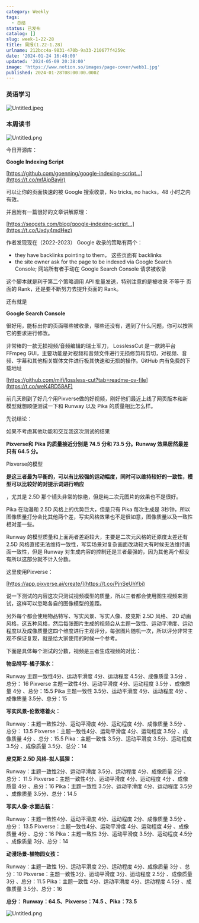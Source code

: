 ```yaml
---
category: Weekly
tags:
  - 总结
status: 已发布
catalog: []
slug: week-1-22-28
title: 周报(1.22-1.28)
urlname: 212bcc4a-9831-470b-9a33-210677f4259c
date: '2024-01-24 16:48:00'
updated: '2024-05-09 20:38:00'
image: 'https://www.notion.so/images/page-cover/webb1.jpg'
published: 2024-01-28T08:00:00.000Z
---
```


### 英语学习


![Untitled.jpeg](https://prod-files-secure.s3.us-west-2.amazonaws.com/5d24fe63-e567-4804-86f9-9fdc62e13082/13f89310-e18e-4344-b5f8-95c58ff07f1e/Untitled.jpeg?X-Amz-Algorithm=AWS4-HMAC-SHA256&X-Amz-Content-Sha256=UNSIGNED-PAYLOAD&X-Amz-Credential=ASIAZI2LB466TRYTH2BR%2F20250209%2Fus-west-2%2Fs3%2Faws4_request&X-Amz-Date=20250209T213246Z&X-Amz-Expires=3600&X-Amz-Security-Token=IQoJb3JpZ2luX2VjEJT%2F%2F%2F%2F%2F%2F%2F%2F%2F%2FwEaCXVzLXdlc3QtMiJGMEQCIFNmKjUHBm6v6Kc0O2a%2BBVPV3H8CW3wA0sYLx%2BavCWPEAiBJjeIALQnlxoTjpbfKuP6pp0y9ukaEpdkFYmrqXFXWrSqIBAit%2F%2F%2F%2F%2F%2F%2F%2F%2F%2F8BEAAaDDYzNzQyMzE4MzgwNSIMH3KMr%2BAil9b1X5UyKtwDLtDCEvLLx80gLN1qDS3R4FrkXmORfg9bN31hu1RrkY08gcojWUFgLcrh%2FudhmliC2TAV55vZxqtVYi6Pc6l7QzCX4%2FltB3joagngro4Z%2BESFQmAl8feFUqIHt2Ne%2BNAeLtBHkGOI294pibR4OGhgQRUgmLHM6WKw%2FuskfpiflBHfh3833HIdBpiGA%2FqqfgDLH3Ly8dVs6Mq9%2Bz8ATp3AnocUEu0sshxcRiYwecZNUT5cG%2BiSKbjo515%2FTFLNj2kALsK7WLpwy2N93H6r7MLbQuWmlLQQ7yxtNdbdTpyWToeVUJmUhJA7%2F%2FeZaPVg4zkC4TTDzV4gVbdO%2BUkZ9lSjfgqhd4Yd99Fb1LgixIamhhVba34zJljxn9OzJsukegMysgYEXtMwWRl0gaaLfPsLWmfAxwHPqkSpUo51eQ%2BL31Yh%2FC4xU2Ajjv517yrN%2BR%2BaK%2F%2BJ3Lm%2B9OrSD54CWAWPp1pgXljKhedI1TN%2F4%2FF0D2RinYd47TniogOqtSazJNXB4ehkWubNCAxBk%2FcsI86geFR3ZF7%2FPEdtCtrZFgZZ4hV43XN9B8R3RBzpCGF3Z5%2F3x33KyMN6KpbCIQrJ0Rup%2FL6wcymrkf5sYs%2B01JwpFbwBHDHlDNezOk2CYy4w2Y2kvQY6pgH1%2ByW0lvpJ%2B5xT5gjwcM6Yl%2Bdz1DP0yvT2RLRW1PXneclIg9EZMdY92Hdk5lYj1wglFkSPVP3CcvN5QfT%2F1YqNeFX9LLu3R7iFmtVvWzmn6iEMsVxnsLZbLTlTKm5%2BVewaCs087siHM6ZGBx704RUuB%2FXrURknMSm8vmeVPsq9Y2v07KAnNPaaZec2u8wXGRQGw9oVshBQyuWuMHUf5j%2BPZhxcgV0u&X-Amz-Signature=dfb9ff58ed1d8d96891656b9f5a4b9833307432b8a1cbe5b0b302d27303239e1&X-Amz-SignedHeaders=host&x-id=GetObject)


### 本周读书


![Untitled.png](https://prod-files-secure.s3.us-west-2.amazonaws.com/5d24fe63-e567-4804-86f9-9fdc62e13082/4230a01f-03e6-45a7-9f78-5892b7e77e85/Untitled.png?X-Amz-Algorithm=AWS4-HMAC-SHA256&X-Amz-Content-Sha256=UNSIGNED-PAYLOAD&X-Amz-Credential=ASIAZI2LB466TRYTH2BR%2F20250209%2Fus-west-2%2Fs3%2Faws4_request&X-Amz-Date=20250209T213246Z&X-Amz-Expires=3600&X-Amz-Security-Token=IQoJb3JpZ2luX2VjEJT%2F%2F%2F%2F%2F%2F%2F%2F%2F%2FwEaCXVzLXdlc3QtMiJGMEQCIFNmKjUHBm6v6Kc0O2a%2BBVPV3H8CW3wA0sYLx%2BavCWPEAiBJjeIALQnlxoTjpbfKuP6pp0y9ukaEpdkFYmrqXFXWrSqIBAit%2F%2F%2F%2F%2F%2F%2F%2F%2F%2F8BEAAaDDYzNzQyMzE4MzgwNSIMH3KMr%2BAil9b1X5UyKtwDLtDCEvLLx80gLN1qDS3R4FrkXmORfg9bN31hu1RrkY08gcojWUFgLcrh%2FudhmliC2TAV55vZxqtVYi6Pc6l7QzCX4%2FltB3joagngro4Z%2BESFQmAl8feFUqIHt2Ne%2BNAeLtBHkGOI294pibR4OGhgQRUgmLHM6WKw%2FuskfpiflBHfh3833HIdBpiGA%2FqqfgDLH3Ly8dVs6Mq9%2Bz8ATp3AnocUEu0sshxcRiYwecZNUT5cG%2BiSKbjo515%2FTFLNj2kALsK7WLpwy2N93H6r7MLbQuWmlLQQ7yxtNdbdTpyWToeVUJmUhJA7%2F%2FeZaPVg4zkC4TTDzV4gVbdO%2BUkZ9lSjfgqhd4Yd99Fb1LgixIamhhVba34zJljxn9OzJsukegMysgYEXtMwWRl0gaaLfPsLWmfAxwHPqkSpUo51eQ%2BL31Yh%2FC4xU2Ajjv517yrN%2BR%2BaK%2F%2BJ3Lm%2B9OrSD54CWAWPp1pgXljKhedI1TN%2F4%2FF0D2RinYd47TniogOqtSazJNXB4ehkWubNCAxBk%2FcsI86geFR3ZF7%2FPEdtCtrZFgZZ4hV43XN9B8R3RBzpCGF3Z5%2F3x33KyMN6KpbCIQrJ0Rup%2FL6wcymrkf5sYs%2B01JwpFbwBHDHlDNezOk2CYy4w2Y2kvQY6pgH1%2ByW0lvpJ%2B5xT5gjwcM6Yl%2Bdz1DP0yvT2RLRW1PXneclIg9EZMdY92Hdk5lYj1wglFkSPVP3CcvN5QfT%2F1YqNeFX9LLu3R7iFmtVvWzmn6iEMsVxnsLZbLTlTKm5%2BVewaCs087siHM6ZGBx704RUuB%2FXrURknMSm8vmeVPsq9Y2v07KAnNPaaZec2u8wXGRQGw9oVshBQyuWuMHUf5j%2BPZhxcgV0u&X-Amz-Signature=c7fa7c9d45ff3b07d592665862fd42ba7171e0b44dbed78d29ad5708ab584b8f&X-Amz-SignedHeaders=host&x-id=GetObject)


今日开源库：


**Google Indexing Script**


[https://github.com/goenning/google-indexing-script…](https://t.co/mfAipBayir)


可以让你的页面快速的被 Google 搜索收录，No tricks, no hacks，48 小时之内有效。

并且附有一篇很好的文章讲解原理：


[https://seogets.com/blog/google-indexing-script…](https://t.co/Uxdy4mdHez)


作者发现现在（2022-2023） Google 收录的策略有两个：

- they have backlinks pointing to them， 这些页面有 backlinks
- the site owner ask for the page to be indexed via Google Search Console; 网站所有者手动在 Google Search Console 请求被收录

这个脚本就是利于第二个策略调用 API 批量发送，特别注意的是被收录 不等于 页面的 Rank，还是要不断努力去提升页面的 Rank。

还有就是


**Google Search Console**


很好用，能标出你的页面哪些被收录，哪些还没有，遇到了什么问题，你可以按照它的要求进行修改。


非常棒的一款无损视频/音频编辑的瑞士军刀， LosslessCut 是一款跨平台 FFmpeg GUI，主要功能是对视频和音频文件进行无损修剪和剪切，对视频、音频、字幕和其他相关媒体文件进行极其快速和无损的操作。GitHub 内有免费的下载地址


[https://github.com/mifi/lossless-cut?tab=readme-ov-file](https://t.co/weK4RD58AF)


前几天刷到了好几个用Pixverse做的好视频，刚好他们最近上线了网页版本和新模型就想顺便测试一下和 Runway 以及 Pika 的质量相比怎么样。

先说结论：

如果不考虑其他功能和交互我这次测试的结果


**Pixverse和 Pika 的质量接近分别是 74.5 分和 73.5 分。Runway 效果居然最差只有 64.5 分。**


Pixverse的模型


**是这三者最为平衡的，可以有比较强的运动幅度，同时可以维持较好的一致性，模型可以比较好的对提示词进行响应**


，尤其是 2.5D 那个镜头非常的惊艳，但是纯二次元图片的效果也不是很好。

Pika 在动漫和 2.5D 风格上的优势巨大，但是只有 Pika 每次生成是 3秒钟，所以图像质量打分会比其他两个差，写实风格效果也不是很如意，图像质量以及一致性相对差一些。

Runway 的模型质量和上面两者差距较大，主要是二次元风格的还原度太差还有 2.5D 风格直接无法维持一致性，写实场景对复杂画面改动较大有时候无法维持画面一致性，但是 Runway 对生成内容的控制还是三者最强的，因为其他两个都没有所以这部分就不计入分数。

这里使用Pixverse：


[https://app.pixverse.ai/create/](https://t.co/PjnSeUhYbi)


说一下测试的内容这次只测试视频模型的质量，所以三者都会使用图生视频来测试，这样可以忽略各自的图像模型的差距。

另外每个都会使用物品特写、写实风景、写实人像、皮克斯 2.5D 风格、 2D 动画风格，这五种风格，然后每张图片生成的视频会从主题一致性、运动平滑度、运动程度以及成像质量这四个维度进行主观评分，每张图片随机一次，所以评分非常主观不保证复现，就是给大家使用的时候一个参考。

下面是具体每个测试的分数，视频是三者生成视频的对比：


**物品特写-橘子落水：**


Runway   主题一致性4分、运动平滑度 4分、运动程度 4.5分、成像质量 3.5分 、总分： 16
Pixverse 主题一致性4分、运动平滑度 4分、运动程度 3.5分 、成像质量 4分 、总分：15.5
Pika 主题一致性 3.5分、运动平滑度 4分、运动程度 4分 、成像质量 3.5分、总分：15


**写实风景-伦敦塔着火：**


Runway：主题一致性2分、运动平滑度 4分、运动程度 4分、成像质量 3.5分 、总分： 13.5
Pixverse：主题一致性4分、运动平滑度 4分、运动程度 3.5分 、成像质量 4分 、总分：15.5
Pika：主题一致性 3.5分、运动平滑度 3.5分、运动程度 3.5分 、成像质量 3.5分、总分：14


**皮克斯 2.5D 风格-拟人狐狸：**


Runway：主题一致性2分、运动平滑度 3.5分、运动程度 4分、成像质量 2分 、总分： 11.5
Pixverse：主题一致性4分、运动平滑度 4分、运动程度 4分 、成像质量 4分 、总分：16
Pika：主题一致性 3.5分、运动平滑度 4分、运动程度 3.5分 、成像质量 3.5分、总分：14.5


**写实人像-水面古装：**


Runway：主题一致性4分、运动平滑度 4分、运动程度 2分、成像质量 3.5分 、总分： 13.5
Pixverse：主题一致性4分、运动平滑度 4分、运动程度 4分 、成像质量 4分 、总分：16
Pika：主题一致性 3分、运动平滑度 3.5分、运动程度 4.5分 、成像质量 3分、总分：14


**动漫场景-植物园女孩：**


Runway：主题一致性 1分、运动平滑度 2分、运动程度 4分、成像质量 3分 、总分：10
Pixverse：主题一致性3分、运动平滑度 3分、运动程度 2.5分 、成像质量 3分 、总分：11.5
Pika：主题一致性 4分、运动平滑度 4分、运动程度 4.5分 、成像质量 3.5分、总分：16


**总分： Runway：64.5、Pixverse：74.5 、Pika：73.5**


![Untitled.png](https://prod-files-secure.s3.us-west-2.amazonaws.com/5d24fe63-e567-4804-86f9-9fdc62e13082/8e04e5ad-2b05-4144-8058-53bf010acfd3/Untitled.png?X-Amz-Algorithm=AWS4-HMAC-SHA256&X-Amz-Content-Sha256=UNSIGNED-PAYLOAD&X-Amz-Credential=ASIAZI2LB466TRYTH2BR%2F20250209%2Fus-west-2%2Fs3%2Faws4_request&X-Amz-Date=20250209T213246Z&X-Amz-Expires=3600&X-Amz-Security-Token=IQoJb3JpZ2luX2VjEJT%2F%2F%2F%2F%2F%2F%2F%2F%2F%2FwEaCXVzLXdlc3QtMiJGMEQCIFNmKjUHBm6v6Kc0O2a%2BBVPV3H8CW3wA0sYLx%2BavCWPEAiBJjeIALQnlxoTjpbfKuP6pp0y9ukaEpdkFYmrqXFXWrSqIBAit%2F%2F%2F%2F%2F%2F%2F%2F%2F%2F8BEAAaDDYzNzQyMzE4MzgwNSIMH3KMr%2BAil9b1X5UyKtwDLtDCEvLLx80gLN1qDS3R4FrkXmORfg9bN31hu1RrkY08gcojWUFgLcrh%2FudhmliC2TAV55vZxqtVYi6Pc6l7QzCX4%2FltB3joagngro4Z%2BESFQmAl8feFUqIHt2Ne%2BNAeLtBHkGOI294pibR4OGhgQRUgmLHM6WKw%2FuskfpiflBHfh3833HIdBpiGA%2FqqfgDLH3Ly8dVs6Mq9%2Bz8ATp3AnocUEu0sshxcRiYwecZNUT5cG%2BiSKbjo515%2FTFLNj2kALsK7WLpwy2N93H6r7MLbQuWmlLQQ7yxtNdbdTpyWToeVUJmUhJA7%2F%2FeZaPVg4zkC4TTDzV4gVbdO%2BUkZ9lSjfgqhd4Yd99Fb1LgixIamhhVba34zJljxn9OzJsukegMysgYEXtMwWRl0gaaLfPsLWmfAxwHPqkSpUo51eQ%2BL31Yh%2FC4xU2Ajjv517yrN%2BR%2BaK%2F%2BJ3Lm%2B9OrSD54CWAWPp1pgXljKhedI1TN%2F4%2FF0D2RinYd47TniogOqtSazJNXB4ehkWubNCAxBk%2FcsI86geFR3ZF7%2FPEdtCtrZFgZZ4hV43XN9B8R3RBzpCGF3Z5%2F3x33KyMN6KpbCIQrJ0Rup%2FL6wcymrkf5sYs%2B01JwpFbwBHDHlDNezOk2CYy4w2Y2kvQY6pgH1%2ByW0lvpJ%2B5xT5gjwcM6Yl%2Bdz1DP0yvT2RLRW1PXneclIg9EZMdY92Hdk5lYj1wglFkSPVP3CcvN5QfT%2F1YqNeFX9LLu3R7iFmtVvWzmn6iEMsVxnsLZbLTlTKm5%2BVewaCs087siHM6ZGBx704RUuB%2FXrURknMSm8vmeVPsq9Y2v07KAnNPaaZec2u8wXGRQGw9oVshBQyuWuMHUf5j%2BPZhxcgV0u&X-Amz-Signature=4489f20660708490e9366f28862ec3ec46e08ee8feec0d2ceb344a4ce40b25de&X-Amz-SignedHeaders=host&x-id=GetObject)

